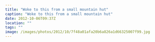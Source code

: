 ```yaml
---
title: "Woke to this from a small mountain hut"
caption: "Woke to this from a small mountain hut"
date: 2012-10-06T09:37Z
location: ""
tags: ""
image: /images/photos/2012/10/7f48a01afa20b6a826a1d66325007f99.jpg
---
```

